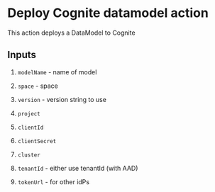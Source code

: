 # Deploy Cognite datamodel action
This action deploys a DataModel to Cognite

## Inputs
1. `modelName` - name of model
2. `space` - space 
3. `version` - version string to use

4. `project` 
5. `clientId`
6. `clientSecret`
7. `cluster`
8. `tenantId` - either use tenantId (with AAD) 
9. `tokenUrl` - for other idPs
